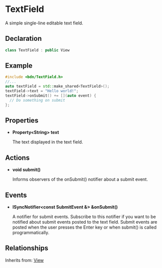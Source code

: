 # TextField

A simple single-line editable text field.

## Declaration

```C++
class TextField : public View
```

## Example

```C++
#include <bdn/TextField.h>
//...
auto textField = std::make_shared<TextField>();
textField->text = "Hello world!";
textField->onSubmit() += [](auto event) {
  // Do something on submit
};
```


## Properties

* **Property<String\> text**

	The text displayed in the text field.

## Actions

* **void submit()**

	Informs observers of the onSubmit() notifier about a submit event.

## Events

* **ISyncNotifier<const SubmitEvent &\> &onSubmit()**

	A notifier for submit events. Subscribe to this notifier if you want to be notified about submit events posted to the text field. Submit events are posted when the user presses the Enter key or when submit() is called programmatically.

## Relationships

Inherits from: [View](view.md)

